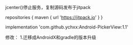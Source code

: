 jcenter()停止服务，复制源码发布于jitpack

repositories {
     maven { url 'https://jitpack.io' }
}

implementation 'com.github.ychxx:Android-PickerView:1.1'

修改：
1.迁移成AndroidX和gradle的版本升级
